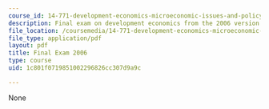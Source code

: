```yaml
---
course_id: 14-771-development-economics-microeconomic-issues-and-policy-models-fall-2008
description: Final exam on development economics from the 2006 version of the course.
file_location: /coursemedia/14-771-development-economics-microeconomic-issues-and-policy-models-fall-2008/1c801f0719851002296826cc307d9a9c_2006final.pdf
file_type: application/pdf
layout: pdf
title: Final Exam 2006
type: course
uid: 1c801f0719851002296826cc307d9a9c

---
```

None